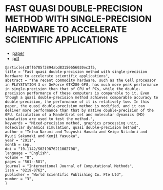 # FAST QUASI DOUBLE-PRECISION METHOD WITH SINGLE-PRECISION HARDWARE TO ACCELERATE SCIENTIFIC APPLICATIONS

- [paper](https://www.worldscientific.com/doi/10.1142/S0219876211002708)
- [pdf](./fast_quasi_double-precision_method_with_single-precision_hardware_to_accelerate.pdf)


```:bibtex
@article{c0ff6785f3894abd83150656020ec3f5,
title = "Fast quasi double-precision method with single-precision hardware to accelerate scientific applications",
abstract = "The recent commodity hardware, such as the Cell processor in PLAYSTATION 3 or GeForce GTX280 GPU, has much more peak performance in single-precision than that of CPU of PCs, while the double-precision performance of these computers is comparable to it. Even though a quasi double-precision method achieves comparable accuracy to double-precision, the performance of it is relatively low. In this paper, the quasi double-precision method is modified, and it can deliver more performance than that by native double-precision of the GPU. Calculation of a Mandelbrot set and molecular dynamics (MD) simulation are used to test the method.",
keywords = "Mixed-precision method, graphics processing unit, molecular dynamics simulation, quasi double-precision method",
author = "Tetsu Narumi and Tsuyoshi Hamada and Keigo Nitadori and Ryuji Sakamaki and Kenji Yasuoka",
year = "2011",
month = sep,
doi = "10.1142/S0219876211002708",
language = "English",
volume = "8",
pages = "561--581",
journal = "International Journal of Computational Methods",
issn = "0219-8762",
publisher = "World Scientific Publishing Co. Pte Ltd",
number = "3",
}
```
